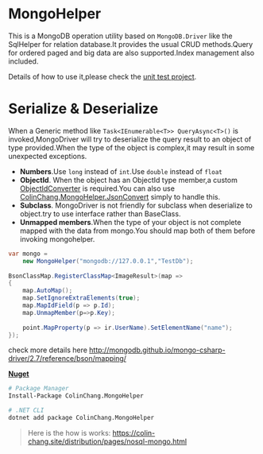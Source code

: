 # MongoHelper

This is a MongoDB operation utility based on `MongoDB.Driver` like the SqlHelper for relation database.It provides the usual CRUD methods.Query for ordered paged and big data are also supported.Index management also included.

Details of how to use it,please check the [unit test project](https://github.com/colin-chang/MongoHelper/tree/master/ColinChang.MongoHelper.Test).

# Serialize & Deserialize

When a Generic method like `Task<IEnumerable<T>> QueryAsync<T>()` is invoked,MongoDriver will try to deserialize the query result to an object of type provided.When the type of the object is complex,it may result in some unexpected exceptions.
* **Numbers**.Use `long` instead of `int`.Use `double` instead of `float`
* **ObjectId**. When the object has an ObjectId type member,a custom [ObjectIdConverter](https://github.com/colin-chang/MongoHelper/blob/master/ColinChang.MongoHelper.JsonConvert/ObjectIdConverter.cs) is required.You can also use [ColinChang.MongoHelper.JsonConvert](https://www.nuget.org/packages/ColinChang.MongoHelper.JsonConvert/) simply to handle this.
* **Subclass**. MongoDriver is not friendly for subclass when deserialize to object.try to use interface rather than BaseClass.
* **Unmapped members**.When the type of your object is not complete mapped with the data from mongo.You should map both of them before invoking mongohelper.

```csharp
var mongo =
    new MongoHelper("mongodb://127.0.0.1","TestDb");
        
BsonClassMap.RegisterClassMap<ImageResult>(map =>
{
    map.AutoMap();
    map.SetIgnoreExtraElements(true);
    map.MapIdField(p => p.Id);
    map.UnmapMember(p=>p.Key);
    
    point.MapProperty(p => ir.UserName).SetElementName("name");
});
```
check more details here http://mongodb.github.io/mongo-csharp-driver/2.7/reference/bson/mapping/



**[Nuget](https://www.nuget.org/packages/ColinChang.MongoHelper/)**
```sh
# Package Manager
Install-Package ColinChang.MongoHelper

# .NET CLI
dotnet add package ColinChang.MongoHelper
```

> Here is the how is works:
https://colin-chang.site/distribution/pages/nosql-mongo.html
